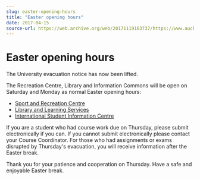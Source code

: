 ```yaml
---
slug: easter-opening-hours
title: "Easter opening hours"
date: 2017-04-15
source-url: https://web.archive.org/web/20171119163737/https://www.auckland.ac.nz/en/about/news-events-and-notices/notices/notices-2017/04/easter-opening-hours.html
---
```

Easter opening hours
====================

The University evacuation notice has now been lifted.

The Recreation Centre, Library and Information Commons will be open on Saturday and Monday as normal Easter opening hours:

*   [Sport and Recreation Centre](https://www.auckland.ac.nz/en/on-campus/facilities-and-services/sport-and-recreation/fitness/opening-hours.html)
*   [Library and Learning Services](http://www.news.library.auckland.ac.nz/2017/04/07/easter-opening-hours/?from-ref=homepage#.WPAqJ1N96Rs)
*   [International Student Information Centre](https://www.auckland.ac.nz/en/on-campus/student-support/personal-support/international-student-support/international-student-information-centre.html)

If you are a student who had course work due on Thursday, please submit electronically if you can. If you cannot submit electronically please contact your Course Coordinator. For those who had assignments or exams disrupted by Thursday's evacuation, you will receive information after the Easter break.

Thank you for your patience and cooperation on Thursday. Have a safe and enjoyable Easter break.